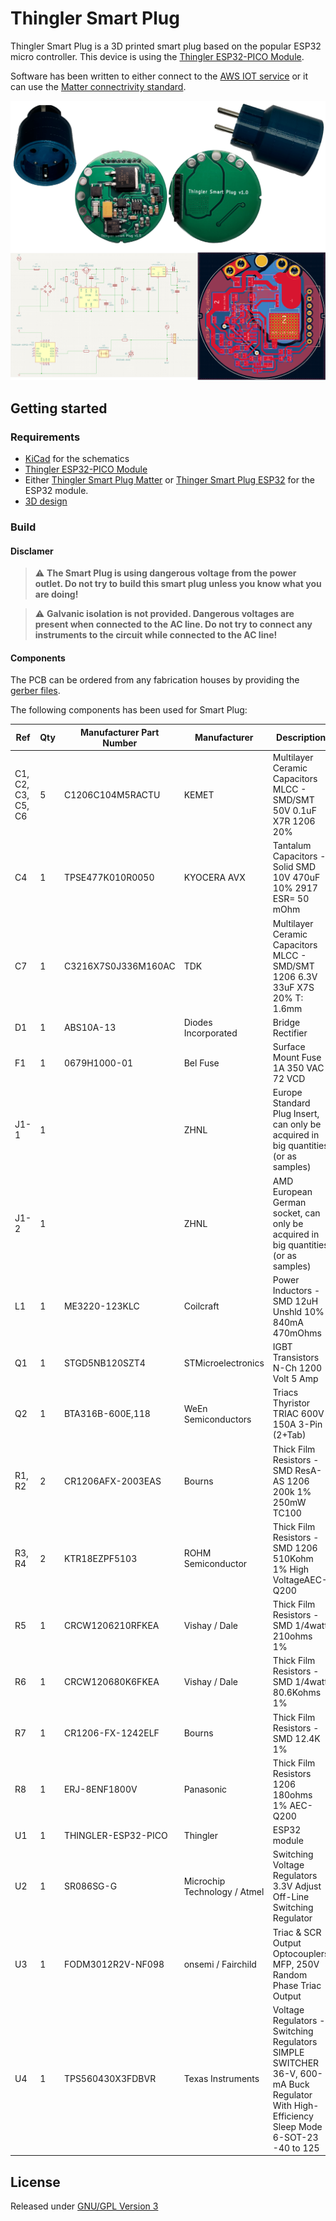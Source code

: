 # Thingler Smart Plug

Thingler Smart Plug is a 3D printed smart plug based on the popular ESP32 micro controller. This device is using the [Thingler ESP32-PICO Module](https://github.com/thingler/esp32-pico-module).

Software has been written to either connect to the [AWS IOT service](https://github.com/thingler/smart-plug-esp32) or it can use the [Matter connectrivity standard](https://github.com/thingler/smart-plug-matter).

![Thingler 3D Printed Smart Plug](pics/3d-printed-smart-plug.png "Thingler 3D Printed Smart Plug")

## Getting started

### Requirements

* [KiCad](https://www.kicad.org/download/) for the schematics
* [Thingler ESP32-PICO Module](https://github.com/thingler/esp32-pico-module)
* Either [Thingler Smart Plug Matter](https://github.com/thingler/smart-plug-matter) or [Thinger Smart Plug ESP32](https://github.com/thingler/smart-plug-esp32) for the ESP32 module.
* [3D design](https://www.tinkercad.com/things/a5thrdSu9my)

### Build

#### Disclamer

> :warning: **The Smart Plug is using dangerous voltage from the power outlet. Do not try to build this smart plug unless you know what you are doing!**

> :warning: **Galvanic isolation is not provided. Dangerous voltages are present when connected to the AC line. Do not try to connect any instruments to the circuit while connected to the AC line!**

#### Components

The PCB can be ordered from any fabrication houses by providing the [gerber files](Gerbers).

The following components has been used for Smart Plug:

| Ref | Qty | Manufacturer Part Number | Manufacturer | Description | Product Link |
| --- | --- | --- | --- | --- | --- |
| C1, C2, C3, C5, C6 | 5 | C1206C104M5RACTU | KEMET | Multilayer Ceramic Capacitors MLCC - SMD/SMT 50V 0.1uF X7R 1206 20% | [Mouser](https://www.mouser.com/ProductDetail/KEMET/C1206C104M5RACTU?qs=sGAEpiMZZMs0AnBnWHyRQAyQ3AEn5kTUXS61cVd4nXQ%3D) |
| C4 | 1 | TPSE477K010R0050 | KYOCERA AVX | Tantalum Capacitors - Solid SMD 10V 470uF 10% 2917 ESR= 50 mOhm | [Mouser](https://www.mouser.com/ProductDetail/KYOCERA-AVX/TPSE477K010R0050?qs=sGAEpiMZZMsh%252B1woXyUXjxWZTFtyFwDuJgYiJSpALQg%3D) |
| C7 | 1 | C3216X7S0J336M160AC | TDK | Multilayer Ceramic Capacitors MLCC - SMD/SMT 1206 6.3V 33uF X7S 20% T: 1.6mm | [Mouser](https://www.mouser.com/ProductDetail/TDK/C3216X7S0J336M160AC?qs=xLDY6iXSiQZFXqsBpUFNJw%3D%3D) |
| D1 | 1 | ABS10A-13 | Diodes Incorporated | Bridge Rectifier | [Mouser](https://www.mouser.com/ProductDetail/Diodes-Incorporated/ABS10A-13?qs=5aG0NVq1C4z7Y6XEf8aBrg%3D%3D) |
| F1 | 1 | 0679H1000-01 | Bel Fuse | Surface Mount Fuse 1A 350 VAC 72 VCD | [Mouser](https://www.mouser.com/ProductDetail/530-0679H1000-01) |
| J1-1 | 1 |  | ZHNL | Europe Standard Plug Insert, can only be acquired in big quantities (or as samples) | [Alibaba](https://www.alibaba.com/product-detail/Europe-Standard-Plug-Insert-two-2_1600487104594.html) |
| J1-2 | 1 |  | ZHNL | AMD European German socket, can only be acquired in big quantities (or as samples) | [Zhnlen](http://www.zhnlen.com/en/pd.jsp?recommendFromPid=0&id=221&fromMid=827&fromColId=116), [Alibaba](https://www.alibaba.com/product-detail/German-and-serbia-Terminal-Contact-Cage_1600497363416.html) |
| L1 | 1 | ME3220-123KLC | Coilcraft | Power Inductors - SMD 12uH Unshld 10% 840mA 470mOhms | [Mouser](https://www.mouser.com/ProductDetail/Coilcraft/ME3220-123KLC?qs=sGAEpiMZZMsg%252By3WlYCkU2kWFds1hA9DbYDsvlhd31E%3D) |
| Q1 | 1 | STGD5NB120SZT4 | STMicroelectronics | IGBT Transistors N-Ch 1200 Volt 5 Amp | [Mouser](https://www.mouser.com/ProductDetail/STMicroelectronics/STGD5NB120SZT4?qs=Tj7OqeScv5KzkQtpY0oojQ%3D%3D) |
| Q2 | 1 | BTA316B-600E,118 | WeEn Semiconductors | Triacs Thyristor TRIAC 600V 150A 3-Pin (2+Tab) | [Mouser](https://www.mouser.com/ProductDetail/WeEn-Semiconductors/BTA316B-600E118?qs=6YAT8rHPFU%252BjXw0I0rTt4g%3D%3D) |
| R1, R2 | 2 | CR1206AFX-2003EAS | Bourns | Thick Film Resistors - SMD ResA-AS 1206 200k 1% 250mW TC100 | [Mouser](https://www.mouser.com/ProductDetail/Bourns/CR1206AFX-2003EAS?qs=PzGy0jfpSMsbNqkCSMTFTg%3D%3D) |
| R3, R4 | 2 | KTR18EZPF5103 | ROHM Semiconductor | Thick Film Resistors - SMD 1206 510Kohm 1% High VoltageAEC-Q200 | [Mouser](https://www.mouser.com/ProductDetail/ROHM-Semiconductor/KTR18EZPF5103?qs=DyUWGjl%252BcVuYEq26lvIerQ%3D%3D) |
| R5 | 1 | CRCW1206210RFKEA | Vishay / Dale | Thick Film Resistors - SMD 1/4watt 210ohms 1% | [Mouser](https://www.mouser.com/ProductDetail/Vishay-Dale/CRCW1206210RFKEA?qs=LOE%2FbrHKynXo3sZGow1Zgw%3D%3D) |
| R6 | 1 | CRCW120680K6FKEA | Vishay / Dale | Thick Film Resistors - SMD 1/4watt 80.6Kohms 1% | [Mouser](https://www.mouser.com/ProductDetail/Vishay-Dale/CRCW120680K6FKEA?qs=sGAEpiMZZMtlubZbdhIBIIDv3ViF%2FKZ8GQ5VYt9J%2FQI%3D) |
| R7 | 1 | CR1206-FX-1242ELF | Bourns | Thick Film Resistors - SMD 12.4K 1% | [Mouser](https://www.mouser.com/ProductDetail/Bourns/CR1206-FX-1242ELF?qs=sGAEpiMZZMtlubZbdhIBICIt3wBox2Qh6Yrjo1PMsNo%3D) |
| R8 | 1 | ERJ-8ENF1800V | Panasonic | Thick Film Resistors 1206 180ohms 1% AEC-Q200 | [Mouser](https://www.mouser.com/ProductDetail/Panasonic/ERJ-8ENF1800V?qs=sGAEpiMZZMvdGkrng054t8AJgcdMkx7xp%2FUyp6%252BxK6s%3D) |
| U1 | 1 | THINGLER-ESP32-PICO | Thingler | ESP32 module | [GitHub](https://github.com/thingler/esp32-pico-module) |
| U2 | 1 | SR086SG-G | Microchip Technology / Atmel | Switching Voltage Regulators 3.3V Adjust Off-Line Switching Regulator | [Mouser](https://www.mouser.com/ProductDetail/Microchip-Technology-Atmel/SR086SG-G?qs=ph4zPCVRuvrOCUnBv7TdAA%3D%3D) |
| U3 | 1 | FODM3012R2V-NF098 | onsemi / Fairchild | Triac & SCR Output Optocouplers MFP, 250V Random Phase Triac Output | [Mouser](https://www.mouser.com/ProductDetail/onsemi-Fairchild/FODM3012R2V-NF098?qs=0lQeLiL1qyYTpyszibB5tA%3D%3D) |
| U4 | 1 | TPS560430X3FDBVR | Texas Instruments | Voltage Regulators - Switching Regulators SIMPLE SWITCHER 36-V, 600-mA Buck Regulator With High-Efficiency Sleep Mode 6-SOT-23 -40 to 125 | [Mouser](https://www.mouser.com/ProductDetail/Texas-Instruments/TPS560430X3FDBVR?qs=sGAEpiMZZMsMIqGZiACxIY79W%2FZ1FL4F65GEfpgrgpedxebpzRnU7w%3D%3D) |

## License

Released under [GNU/GPL Version 3](LICENSE)
